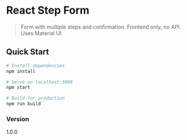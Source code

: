 # React Step Form

> Form with multiple steps and confirmation. Frontend only, no API. Uses Material UI

## Quick Start

```bash
# Install dependencies
npm install

# Serve on localhost:3000
npm start

# Build for production
npm run build
```

### Version

1.0.0


